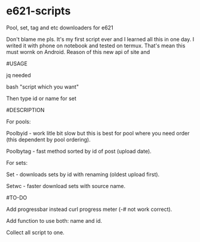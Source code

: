 # e621-scripts
Pool, set, tag and etc downloaders for e621

Don't blame me pls. It's my first script ever and I learned all this in one day. I writed it with phone on notebook and tested on termux. That's mean this must wornk on Android. Reason of this new api of site and  

#USAGE

jq needed

bash "script which you want"

Then type id or name for set

#DESCRIPTION

For pools:

Poolbyid - work litle bit slow but this is best for pool where you need order (this dependent by pool ordering).
 
Poolbytag - fast method sorted by id of post (upload date). 

For sets:

Set - downloads sets by id with renaming (oldest upload first). 

Setwc - faster download sets with source name. 

#TO-DO

Add progressbar instead curl progress meter (-# not work correct). 

Add function to use both: name and id.

Collect all script to one. 
